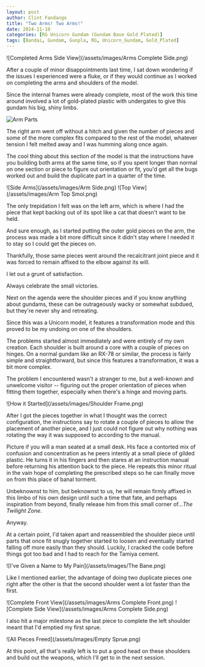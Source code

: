 ```yaml
---
layout: post
author: Clint Fandango
title: "Two Arms! Two Arms!"
date: 2024-11-10
categories: [RG Unicorn Gundam (Gundam Base Gold Plated)]
tags: [Bandai, Gundam, Gunpla, RG, Unicorn_Gundam, Gold_Plated]
---
```

![Completed Arms Side View](/assets/images/Arms Complete Side.png)

After a couple of minor disappointments last time, I sat down wondering if the issues I experienced were a fluke, or if they would continue as I worked on completing the arms and shoulders of the model.

Since the internal frames were already complete, most of the work this time around involved a lot of gold-plated plastic with undergates to give this gundam his big, shiny limbs.

![Arm Parts](/assets/images/arms.png)

The right arm went off without a hitch and given the number of pieces and some of the more complex fits compared to the rest of the model, whatever tension I felt melted away and I was humming along once again.

The cool thing about this section of the model is that the instructions have you building both arms at the same time, so if you spent longer than normal on one section or piece to figure out orientation or fit, you'd get all the bugs worked out and build the duplicate part in a quarter of the time.

![Side Arms](/assets/images/Arm Side.png)
![Top View](/assets/images/Arm Top Smol.png)

The only trepidation I felt was on the left arm, which is where I had the piece that kept backing out of its spot like a cat that doesn't want to be held.

And sure enough, as I started putting the outer gold pieces on the arm, the process was made a bit more difficult since it didn't stay where I needed it to stay so I could get the pieces on.

Thankfully, those same pieces went around the recalcitrant joint piece and it was forced to remain affixed to the elbow against its will.

I let out a grunt of satisfaction.

Always celebrate the small victories.

Next on the agenda were the shoulder pieces and if you know anything about gundams, these can be outrageously wacky or somewhat subdued, but they're never shy and retreating.

Since this was a Unicorn model, it features a transformation mode and this proved to be my undoing on one of the shoulders.

The problems started almost immediately and were entirely of my own creation. Each shoulder is built around a core with a couple of pieces on hinges. On a normal gundam like an RX-78 or similar, the process is fairly simple and straightforward, but since this features a transformation, it was a bit more complex.

The problem I encountered wasn't a stranger to me, but a well-known and unwelcome visitor -- figuring out the proper orientation of pieces when fitting them together, especially when there's a hinge and moving parts.

![How it Started](/assets/images/Shoulder Frame.png)

After I got the pieces together in what I thought was the correct configuration, the instructions say to rotate a couple of pieces to allow the placement of another piece, and I just could not figure out why nothing was rotating the way it was supposed to according to the manual.

Picture if you will a man seated at a small desk. His face a contorted mix of confusion and concentration as he peers intently at a small piece of gilded plastic. He turns it in his fingers and then stares at an instruction manual before returning his attention back to the piece. He repeats this minor ritual in the vain hope of completing the prescribed steps so he can finally move on from this place of banal torment.

Unbeknownst to him, but beknownst to us, he will remain firmly affixed in this limbo of his own design until such a time that fate, and perhaps inspiration from beyond, finally release him from this small corner of...*The Twilight Zone*.

Anyway.

At a certain point, I'd taken apart and reassembled the shoulder piece until parts that once fit snugly together started to loosen and eventually started falling off more easily than they should. Luckily, I cracked the code before things got too bad and I had to reach for the Tamiya cement.

![I've Given a Name to My Pain](/assets/images/The Bane.png)

Like I mentioned earlier, the advantage of doing two duplicate pieces one right after the other is that the second shoulder went a lot faster than the first.

![Complete Front View](/assets/images/Arms Complete Front.png)
![Complete Side View](/assets/images/Arms Complete Side.png)

I also hit a major milestone as the last piece to complete the left shoulder meant that I'd emptied my first sprue.

![All Pieces Freed](/assets/images/Empty Sprue.png)

At this point, all that's really left is to put a good head on these shoulders and build out the weapons, which I'll get to in the next session.

